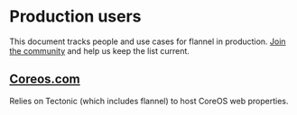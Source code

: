 # Production users

This document tracks people and use cases for flannel in production. [Join the community](https://github.com/coreos/flannel/) and help us keep the list current.

## [Coreos.com](https://coreos.com/)

Relies on Tectonic (which includes flannel) to host CoreOS web properties.
